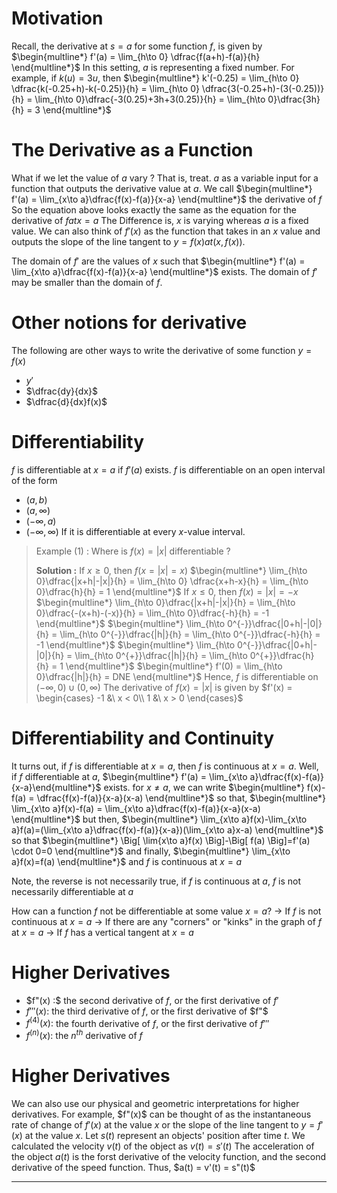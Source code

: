 # Motivation 
Recall, the derivative at $s = a$ for some function $f$, is given by
$\begin{multline*} f'(a) = \lim_{h\to 0} \dfrac{f(a+h)-f(a)}{h} \end{multline*}$
In this setting, $a$ is representing a fixed number. For example, if $k(u) = 3u$, then 
$\begin{multline*} k'(-0.25) = \lim_{h\to 0} \dfrac{k(-0.25+h)-k(-0.25)}{h} = \lim_{h\to 0} \dfrac{3(-0.25+h)-(3(-0.25))}{h} = \lim_{h\to 0}\dfrac{-3(0.25)+3h+3(0.25)}{h} = \lim_{h\to 0}\dfrac{3h}{h} = 3 \end{multline*}$

# The Derivative as a Function
What if we let the value of $a$ vary ?
That is, treat. $a$ as a variable input for a function that outputs the derivative value at $a$. 
We call
$\begin{multline*} f'(a) = \lim_{x\to a}\dfrac{f(x)-f(a)}{x-a} \end{multline*}$
the derivative of $f$
So the equation above looks exactly the same as the equation for the derivative of $f at x = a$ 
The Difference is, $x$ is varying whereas $a$ is a fixed value. 
We can also think of $f'(x)$ as the function that takes in an $x$ value and outputs the slope of the line tangent to $y = f(x) at (x, f(x))$.

The domain of $f'$ are the values of $x$ such that 
$\begin{multline*} f'(a) = \lim_{x\to a}\dfrac{f(x)-f(a)}{x-a} \end{multline*}$
exists.
The domain of $f'$ may be smaller than the domain of $f$.

# Other notions for derivative 
The following are other ways to write the derivative of some function $y = f(x)$
-	$y'$
-	$\dfrac{dy}{dx}$
-	$\dfrac{d}{dx}f(x)$

# Differentiability 
$f$ is differentiable at $x = a$ if $f'(a)$ exists.
$f$ is differentiable on an open interval of the form 
- $(a, b)$
- $(a, \infty)$
- $(-\infty, a)$
- $(-\infty, \infty)$
If it is differentiable at every $x$-value interval.

>Example (1) :
>Where is $f(x) = |x|$ differentiable ?
>
>**Solution :**
>If $x \geq 0$, then $f(x = |x| = x)$
>$\begin{multline*} \lim_{h\to 0}\dfrac{|x+h|-|x|}{h} = \lim_{h\to 0} \dfrac{x+h-x}{h} = \lim_{h\to 0}\dfrac{h}{h} = 1 \end{multline*}$
>If $x \leq 0$, then $f(x) = |x| = -x$
>$\begin{multline*} \lim_{h\to 0}\dfrac{|x+h|-|x|}{h} = \lim_{h\to 0}\dfrac{-(x+h)-(-x)}{h} = \lim_{h\to 0}\dfrac{-h}{h} = -1 \end{multline*}$
>$\begin{multline*} \lim_{h\to 0^{-}}\dfrac{|0+h|-|0|}{h} = \lim_{h\to 0^{-}}\dfrac{|h|}{h} = \lim_{h\to 0^{-}}\dfrac{-h}{h} = -1 \end{multline*}$
>$\begin{multline*} \lim_{h\to 0^{-}}\dfrac{|0+h|-|0|}{h} = \lim_{h\to 0^{+}}\dfrac{|h|}{h} = \lim_{h\to 0^{+}}\dfrac{h}{h} = 1 \end{multline*}$
>$\begin{multline*} f'(0) = \lim_{h\to 0}\dfrac{|h|}{h} = DNE \end{multline*}$
>Hence, $f$ is differentiable on $(-\infty, 0) \cup (0, \infty)$
>The derivative of $f(x) = |x|$ is given by
>$f'(x) = \begin{cases} -1 &\ x < 0\\ 1 &\ x > 0 \end{cases}$

# Differentiability and Continuity 
It turns out, if $f$ is differentiable at $x = a$, then $f$ is continuous at $x = a$.
Well, if $f$ differentiable at $a$, 
$\begin{multline*} f'(a) = \lim_{x\to a}\dfrac{f(x)-f(a)}{x-a}\end{multline*}$
exists.
for $x \neq a$, we can write
$\begin{multline*} f(x)-f(a) = \dfrac{f(x)-f(a)}{x-a}(x-a) \end{multline*}$
so that,
$\begin{multline*} \lim_{x\to a}f(x)-f(a) = \lim_{x\to a}\dfrac{f(x)-f(a)}{x-a}(x-a) \end{multline*}$
but then,
$\begin{multline*} \lim_{x\to a}f(x)-\lim_{x\to a}f(a)=(\lim_{x\to a}\dfrac{f(x)-f(a)}{x-a})(\lim_{x\to a}x-a) \end{multline*}$
so that 
$\begin{multline*} \Big[ \lim{x\to a}f(x) \Big]-\Big[ f(a) \Big]=f'(a) \cdot 0=0 \end{multline*}$
and finally, 
$\begin{multline*} \lim_{x\to a}f(x)=f(a) \end{multline*}$
and $f$ is continuous at $x=a$

Note, the reverse is not necessarily true, if $f$ is continuous at $a$, $f$ is not necessarily differentiable at $a$

How can a function $f$ not be differentiable at some value $x=a$?
-> If $f$ is not continuous at $x=a$
-> If there are any "corners" or "kinks" in the graph of $f$ at $x=a$
-> If $f$ has a vertical tangent at $x=a$

# Higher Derivatives 
- $f"(x) :$ the second derivative of $f$, or the first derivative of $f'$
- $f'''(x) :$ the third derivative of $f$, or the first derivative of $f"$
- $f^{(4)}(x) :$ the fourth derivative of $f$, or the first derivative of $f'''$
- $f^{(n)}(x) :$ the $n^{th}$ derivative of $f$

# Higher Derivatives 
We can also use our physical and geometric interpretations for higher derivatives.
For example, $f"(x)$ can be thought of as the instantaneous rate of change of $f'(x)$ at the value $x$ or the slope of the line tangent to $y=f'(x)$ at the value $x$.
Let $s(t)$ represent an objects' position after time $t$.
We calculated the velocity $v(t)$ of the object as $v(t) = s'(t)$
The acceleration of the object $a(t)$ is the forst derivative of the velocity function, and the second derivative of the speed function.
Thus, $a(t) = v'(t) = s"(t)$

******